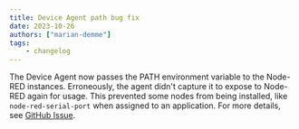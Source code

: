 ```yaml
---
title: Device Agent path bug fix
date: 2023-10-26
authors: ["marian-demme"]
tags:
    - changelog
---
```


The Device Agent now passes the PATH environment variable to the Node-RED instances. Erroneously, the agent didn't capture it to expose to Node-RED again for usage. This prevented some nodes from being installed, like `node-red-serial-port` when assigned to an application. For more details, see [GitHub Issue](https://github.com/FlowFuse/device-agent/issues/185).